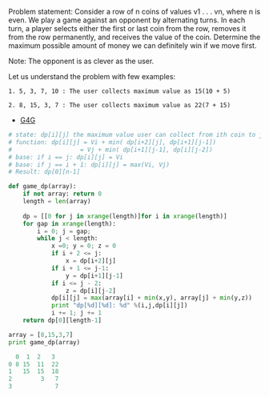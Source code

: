 Problem statement: Consider a row of n coins of values v1 . . . vn, where n is even. We play a game against an opponent by alternating turns. In each turn, a player selects either the first or last coin from the row, removes it from the row permanently, and receives the value of the coin. Determine the maximum possible amount of money we can definitely win if we move first.

Note: The opponent is as clever as the user.

Let us understand the problem with few examples:

    1. 5, 3, 7, 10 : The user collects maximum value as 15(10 + 5)

    2. 8, 15, 3, 7 : The user collects maximum value as 22(7 + 15)


* [G4G](http://www.geeksforgeeks.org/dynamic-programming-set-31-optimal-strategy-for-a-game/)


```python
# state: dp[i][j] the maximum value user can collect from ith coin to jth coin
# function: dp[i][j] = Vi + min( dp[i+2][j], dp[i+1][j-1]) 
#                   = Vj + min( dp[i+1][j-1], dp[i][j-2])
# base: if i == j: dp[i][j] = Vi
# base: if j == i + 1: dp[i][j] = max(Vi, Vj)
# Result: dp[0][n-1]

def game_dp(array):
    if not array: return 0
    length = len(array)
    
    dp = [[0 for j in xrange(length)]for i in xrange(length)]
    for gap in xrange(length):
        i = 0; j = gap; 
        while j < length:
            x =0; y = 0; z = 0
            if i + 2 <= j:
                x = dp[i+2][j]
            if i + 1 <= j-1:
                y = dp[i+1][j-1]
            if i <= j - 2:
                z = dp[i][j-2]
            dp[i][j] = max(array[i] + min(x,y), array[j] + min(y,z))
            print "dp[%d][%d]: %d" %(i,j,dp[i][j])
            i += 1; j += 1
    return dp[0][length-1]

array = [8,15,3,7]
print game_dp(array)

  0  1  2   3
0 8 15  11  22
1   15  15  18
2        3   7
3            7

```
